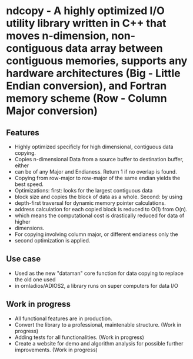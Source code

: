 # ndcopy -  A highly optimized I/O utility library written in C++ that moves n-dimension, non-contiguous data array between contiguous memories, supports any hardware architectures (Big - Little Endian conversion), and Fortran memory scheme (Row - Column Major conversion)


## Features
 * Highly optimized specificly for high dimensional, contiguous data copying.
 * Copies n-dimensional Data from a source buffer to destination buffer, either
 * can be of any Major and Endianess. Return 1 if no overlap is found.
 * Copying from row-major to row-major of the same endian yields the best speed.
 * Optimizations: first: looks for the largest contiguous data
 * block size and copies the block of data as a whole. Second: by using
 * depth-first traversal for dynamic memory pointer calculations.
 * address calculation for each copied block is reduced to O(1) from O(n).
 * which means the computational cost is drastically reduced for data of higher
 * dimensions.
 * For copying involving column major, or different endianess only the
 * second optimization is applied.
 
## Use case
 * Used as the new "dataman" core function for data copying to replace the old one used
 * in ornladios/ADIOS2, a library runs on super computers for data I/O

## Work in progress
 * All functional features are in production.
 * Convert the library to a professional, maintenable structure. (Work in progress)
 * Adding tests for all functionalities. (Work in progress)
 * Create a website for demo and algorithm analysis for possible further improvements. (Work in progress)
